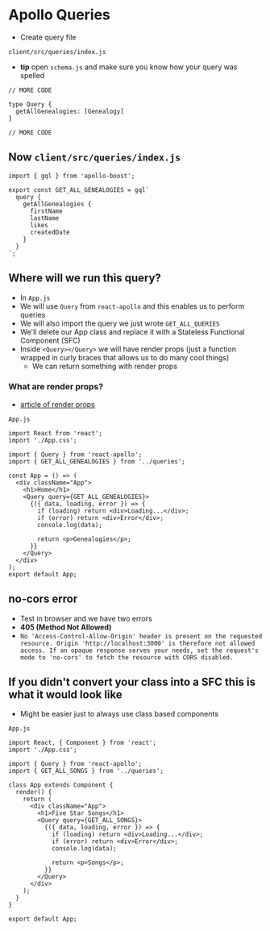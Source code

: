 # Apollo Queries
* Create query file

`client/src/queries/index.js`


* **tip** open `schema.js` and make sure you know how your query was spelled

```
// MORE CODE

type Query {
  getAllGenealogies: [Genealogy]
}

// MORE CODE
```

## Now `client/src/queries/index.js`

```
import { gql } from 'apollo-boost';

export const GET_ALL_GENEALOGIES = gql`
  query {
    getAllGenealogies {
      firstName
      lastName
      likes
      createdDate
    }
  }
`;
```

## Where will we run this query?
* In `App.js`
* We will use `Query` from `react-apollo` and this enables us to perform queries
* We will also import the query we just wrote `GET_ALL_QUERIES`
* We'll delete our App class and replace it with a Stateless Functional Component (SFC)
* Inside `<Query></Query>` we will have render props (just a function wrapped in curly braces that allows us to do many cool things)
    - We can return something with render props

### What are render props?
* [article of render props](https://levelup.gitconnected.com/understanding-react-render-props-by-example-71f2162fd0f2)

`App.js`

```
import React from 'react';
import './App.css';

import { Query } from 'react-apollo';
import { GET_ALL_GENEALOGIES } from '../queries';

const App = () => (
  <div className="App">
    <h1>Home</h1>
    <Query query={GET_ALL_GENEALOGIES}>
      {({ data, loading, error }) => {
        if (loading) return <div>Loading...</div>;
        if (error) return <div>Error</div>;
        console.log(data);

        return <p>Genealogies</p>;
      }}
    </Query>
  </div>
);
export default App;
```

## no-cors error
* Test in browser and we have two errors
* **405 (Method Not Allowed)**
* `No 'Access-Control-Allow-Origin' header is present on the requested resource. Origin 'http://localhost:3000' is therefore not allowed access. If an opaque response serves your needs, set the request's mode to 'no-cors' to fetch the resource with CORS disabled.`

## If you didn't convert your class into a SFC this is what it would look like
* Might be easier just to always use class based components

`App.js`

```
import React, { Component } from 'react';
import './App.css';

import { Query } from 'react-apollo';
import { GET_ALL_SONGS } from '../queries';

class App extends Component {
  render() {
    return (
      <div className="App">
        <h1>Five Star Songs</h1>
        <Query query={GET_ALL_SONGS}>
          {({ data, loading, error }) => {
            if (loading) return <div>Loading...</div>;
            if (error) return <div>Error</div>;
            console.log(data);

            return <p>Songs</p>;
          }}
        </Query>
      </div>
    );
  }
}

export default App;
```

